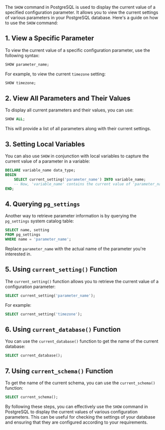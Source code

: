 The `SHOW` command in PostgreSQL is used to display the current value of a specified configuration parameter. It allows you to view the current settings of various parameters in your PostgreSQL database. Here's a guide on how to use the `SHOW` command:

## 1. **View a Specific Parameter**

To view the current value of a specific configuration parameter, use the following syntax:

```sql
SHOW parameter_name;
```

For example, to view the current `timezone` setting:

```sql
SHOW timezone;
```

## 2. **View All Parameters and Their Values**

To display all current parameters and their values, you can use:

```sql
SHOW ALL;
```

This will provide a list of all parameters along with their current settings.

## 3. **Setting Local Variables**

You can also use `SHOW` in conjunction with local variables to capture the current value of a parameter in a variable:

```sql
DECLARE variable_name data_type;
BEGIN
    SELECT current_setting('parameter_name') INTO variable_name;
    -- Now, 'variable_name' contains the current value of 'parameter_name'
END;
```

## 4. **Querying `pg_settings`**

Another way to retrieve parameter information is by querying the `pg_settings` system catalog table:

```sql
SELECT name, setting
FROM pg_settings
WHERE name = 'parameter_name';
```

Replace `parameter_name` with the actual name of the parameter you're interested in.

## 5. **Using `current_setting()` Function**

The `current_setting()` function allows you to retrieve the current value of a configuration parameter:

```sql
SELECT current_setting('parameter_name');
```

For example:

```sql
SELECT current_setting('timezone');
```

## 6. **Using `current_database()` Function**

You can use the `current_database()` function to get the name of the current database:

```sql
SELECT current_database();
```

## 7. **Using `current_schema()` Function**

To get the name of the current schema, you can use the `current_schema()` function:

```sql
SELECT current_schema();
```

By following these steps, you can effectively use the `SHOW` command in PostgreSQL to display the current values of various configuration parameters. This can be useful for checking the settings of your database and ensuring that they are configured according to your requirements.
